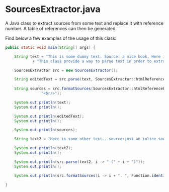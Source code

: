 # SourcesExtractor.java
A Java class to extract sources from some text and replace it with reference number. A table of references can then be generated.



Find below a few examples of the usage of this class:

```java
public static void main(String[] args) {

	String text = "This is some dummy text. Source: a nice book. Here is more text.\n"
			+ "This class provide a way to parse text in order to extract inline source references (Source : SourcesExtractor Javadoc)";

	SourcesExtractor src = new SourcesExtractor();

	String editedText = src.parse(text, SourcesExtractor::htmlReferenceFormat);
		
	String sources = src.formatSources(SourcesExtractor::htmlReferenceFormat, Function.identity(),
				"<br/>");

	System.out.println(text);
	System.out.println();

	System.out.println(editedText);
	System.out.println();

	System.out.println(sources);

	String text2 = "Here is some other text...source:just an inline source";

	System.out.println(text2);
	System.out.println();

	System.out.println(src.parse(text2, i -> " (" + i + ")"));
	System.out.println();

	System.out.println(src.formatSources(i -> i + ". ", Function.identity(), "\n"));

}
```
